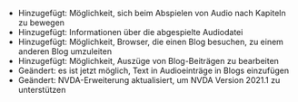- Hinzugefügt: Möglichkeit, sich beim Abspielen von Audio nach Kapiteln zu bewegen
- Hinzugefügt: Informationen über die abgespielte Audiodatei
- Hinzugefügt: Möglichkeit, Browser, die einen Blog besuchen, zu einem anderen Blog umzuleiten
- Hinzugefügt: Möglichkeit, Auszüge von Blog-Beiträgen zu bearbeiten
- Geändert: es ist jetzt möglich, Text in Audioeinträge in Blogs einzufügen
- Geändert: NVDA-Erweiterung aktualisiert, um NVDA Version 2021.1 zu unterstützen